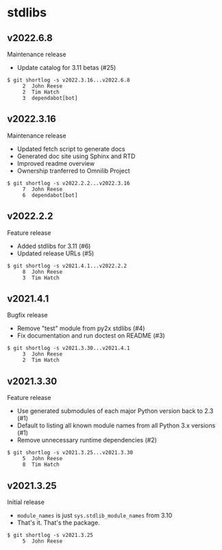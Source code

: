 stdlibs
=======

v2022.6.8
---------

Maintenance release

- Update catalog for 3.11 betas (#25)

```
$ git shortlog -s v2022.3.16...v2022.6.8
     2	John Reese
     2	Tim Hatch
     3	dependabot[bot]
```


v2022.3.16
----------

Maintenance release

* Updated fetch script to generate docs
* Generated doc site using Sphinx and RTD
* Improved readme overview
* Ownership tranferred to Omnilib Project

```
$ git shortlog -s v2022.2.2...v2022.3.16
     7	John Reese
     6	dependabot[bot]
```


v2022.2.2
---------

Feature release

- Added stdlibs for 3.11 (#6)
- Updated release URLs (#5)

```
$ git shortlog -s v2021.4.1...v2022.2.2
     8	John Reese
     3	Tim Hatch
```


v2021.4.1
---------

Bugfix release

* Remove "test" module from py2x stdlibs (#4)
* Fix documentation and run doctest on README (#3)

```
$ git shortlog -s v2021.3.30...v2021.4.1
     3	John Reese
     2	Tim Hatch
```


v2021.3.30
----------

Feature release

* Use generated submodules of each major Python version back to 2.3 (#1)
* Default to listing all known module names from all Python 3.x versions (#1)
* Remove unnecessary runtime dependencies (#2)

```
$ git shortlog -s v2021.3.25...v2021.3.30
     5	John Reese
     8	Tim Hatch
```


v2021.3.25
----------

Initial release

* `module_names` is just `sys.stdlib_module_names` from 3.10
* That's it. That's the package.

```
$ git shortlog -s v2021.3.25
     5	John Reese
```

